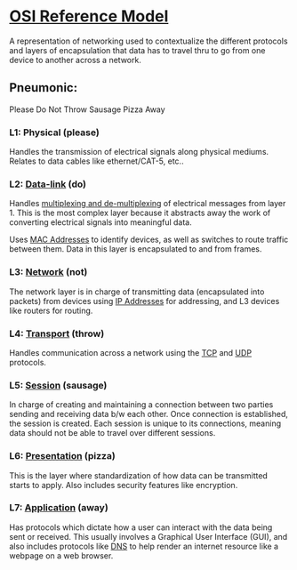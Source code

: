 
# [OSI Reference Model](/networking/OSI/OSI-reference-model.md)
A representation of networking used to contextualize the different protocols and layers of encapsulation that data has to travel thru to go from one device to another across a network.

## Pneumonic:
Please
Do
Not
Throw
Sausage
Pizza
Away

### L1: Physical (please)
Handles the transmission of electrical signals along physical mediums. Relates to data cables like ethernet/CAT-5, etc..

### L2: [Data-link](/networking/OSI/data-link-layer.md) (do)
Handles [multiplexing and de-multiplexing](/networking/OSI/multiplexing.md) of electrical messages from layer 1. This is the most complex layer because it abstracts away the work of converting electrical signals into meaningful data. 

Uses [MAC Addresses](/networking/OSI/MAC-addresses.md) to identify devices, as well as switches to route traffic between them. Data in this layer is encapsulated to and from frames.

### L3: [Network](/networking/OSI/network-layer) (not)
The network layer is in charge of transmitting data (encapsulated into packets) from devices using [IP Addresses](/networking/OSI/IP-addresses.md) for addressing, and L3 devices like routers for routing.

### L4: [Transport](/networking/OSI/OSI-reference-model.md#transport-layer-4) (throw)
Handles communication across a network using the [TCP](/networking/protocols/TCP.md) and [UDP](/networking/protocols/UDP.md) protocols. 

### L5: [Session](/networking/OSI//networking/OSI/OSI-reference-model.md#session-layer-5) (sausage)
In charge of creating and maintaining a connection between two parties sending and receiving data b/w each other. Once connection is established, the session is created. Each session is unique to its connections, meaning data should not be able to travel over different sessions.

### L6: [Presentation](/networking/OSI/OSI-reference-model.md#presentation-layer-6) (pizza)
This is the layer where standardization of how data can be transmitted starts to apply. Also includes security features like encryption.

### L7: [Application](/networking/OSI/OSI-reference-model.md#application-layer-7) (away)
Has protocols which dictate how a user can interact with the data being sent or received. This usually involves a Graphical User Interface (GUI), and also includes protocols like [DNS](/networking/DNS/DNS.md) to help render an internet resource like a webpage on a web browser.


